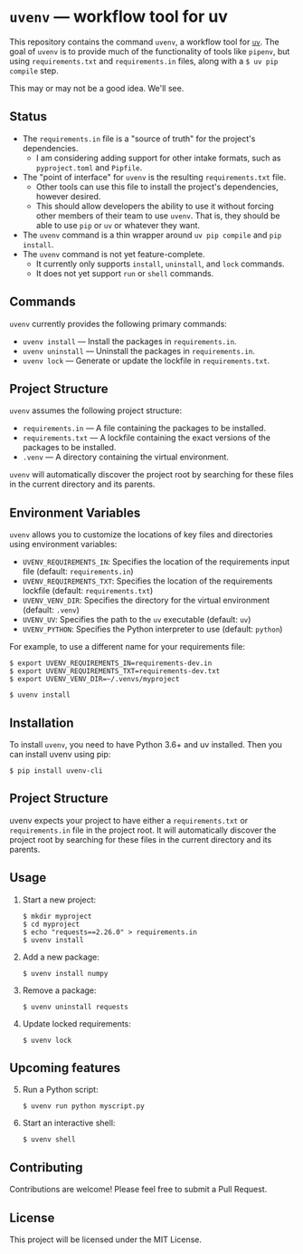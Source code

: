 # `uvenv` — workflow tool for uv

This repository contains the command `uvenv`, a workflow tool for
[`uv`](https://pypi.org/project/uv/). The goal of `uvenv` is to provide much of
the functionality of tools like `pipenv`, but using `requirements.txt` and
`requirements.in` files, along with a `$ uv pip compile` step.

This may or may not be a good idea. We'll see.

## Status

- The `requirements.in` file is a "source of truth" for the project's dependencies.
  - I am considering adding support for other intake formats, such as `pyproject.toml` and `Pipfile`.
- The "point of interface" for `uvenv` is the resulting `requirements.txt` file.
  - Other tools can use this file to install the project's dependencies, however desired.
  - This should allow developers the ability to use it without forcing other members of their team to use `uvenv`. That is, they should be able to use `pip` or `uv` or whatever they want.
- The `uvenv` command is a thin wrapper around `uv pip compile` and `pip install`.
- The `uvenv` command is not yet feature-complete.
  - It currently only supports `install`, `uninstall`, and `lock` commands.
  - It does not yet support `run` or `shell` commands.

## Commands

`uvenv` currently provides the following primary commands:

- `uvenv install` — Install the packages in `requirements.in`.
- `uvenv uninstall` — Uninstall the packages in `requirements.in`.
- `uvenv lock` — Generate or update the lockfile in `requirements.txt`.


## Project Structure

`uvenv` assumes the following project structure:

- `requirements.in` — A file containing the packages to be installed.
- `requirements.txt` — A lockfile containing the exact versions of the packages to be installed.
- `.venv` — A directory containing the virtual environment.

`uvenv` will automatically discover the project root by searching for these files in the current directory and its parents.

## Environment Variables

`uvenv` allows you to customize the locations of key files and directories using environment variables:

- `UVENV_REQUIREMENTS_IN`: Specifies the location of the requirements input file (default: `requirements.in`)
- `UVENV_REQUIREMENTS_TXT`: Specifies the location of the requirements lockfile (default: `requirements.txt`)
- `UVENV_VENV_DIR`: Specifies the directory for the virtual environment (default: `.venv`)
- `UVENV_UV`: Specifies the path to the `uv` executable (default: `uv`)
- `UVENV_PYTHON`: Specifies the Python interpreter to use (default: `python`)

For example, to use a different name for your requirements file:

```shell
$ export UVENV_REQUIREMENTS_IN=requirements-dev.in
$ export UVENV_REQUIREMENTS_TXT=requirements-dev.txt
$ export UVENV_VENV_DIR=~/.venvs/myproject

$ uvenv install
```


## Installation

To install `uvenv`, you need to have Python 3.6+ and uv installed. Then you can install uvenv using pip:

```shell
$ pip install uvenv-cli
```

## Project Structure

uvenv expects your project to have either a `requirements.txt` or `requirements.in` file in the project root. It will automatically discover the project root by searching for these files in the current directory and its parents.

## Usage

1. Start a new project:
   ```shell
   $ mkdir myproject
   $ cd myproject
   $ echo "requests==2.26.0" > requirements.in
   $ uvenv install
   ```

2. Add a new package:
   ```shell
   $ uvenv install numpy
   ```

3. Remove a package:
   ```shell
   $ uvenv uninstall requests
   ```

4. Update locked requirements:
   ```shell
   $ uvenv lock
   ```

## Upcoming features

5. Run a Python script:
   ```shell
   $ uvenv run python myscript.py
   ```

6. Start an interactive shell:
   ```shell
   $ uvenv shell
   ```

## Contributing

Contributions are welcome! Please feel free to submit a Pull Request.

## License

This project will be licensed under the MIT License.
